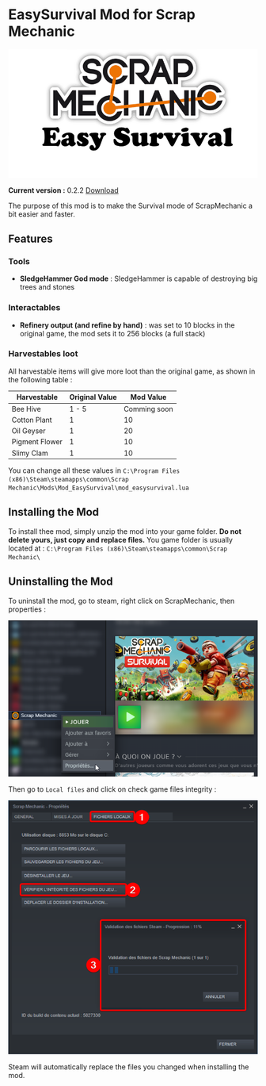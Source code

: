 # EasySurvival Mod for Scrap Mechanic

![](./docs/imgs/mod_banner.png)

**Current version :** 0.2.2 [Download](https://github.com/RemiGascou/ScrapMechanic_EasySurvival/releases/download/0.2.2/EasySurvival_v0.2.2.zip)

The purpose of this mod is to make the Survival mode of ScrapMechanic a bit easier and faster.

## Features

### Tools

 - **SledgeHammer God mode** : SledgeHammer is capable of destroying big trees and stones

### Interactables

 - **Refinery output (and refine by hand)** : was set to 10 blocks in the original game, the mod sets it to 256 blocks (a full stack)

### Harvestables loot

All harvestable items will give more loot than the original game, as shown in the following table :

| Harvestable              | Original Value | Mod Value         |
|--------------------------|----------------|-------------------|
| Bee Hive                 | 1 - 5          | Comming soon      |
| Cotton Plant             | 1              | 10                |
| Oil Geyser               | 1              | 20                |
| Pigment Flower           | 1              | 10                |
| Slimy Clam               | 1              | 10                |


You can change all these values in `C:\Program Files (x86)\Steam\steamapps\common\Scrap Mechanic\Mods\Mod_EasySurvival\mod_easysurvival.lua`

## Installing the Mod

To install thee mod, simply unzip the mod into your game folder. **Do not delete yours, just copy and replace files.**
You game folder is usually located at : `C:\Program Files (x86)\Steam\steamapps\common\Scrap Mechanic\`

## Uninstalling the Mod

To uninstall the mod, go to steam, right click on ScrapMechanic, then properties :

![](./docs/imgs/steam_scrapmechanic_properties.png)

Then go to `Local files` and click on check game files integrity :

![](./docs/imgs/steam_verification_install.png)

Steam will automatically replace the files you changed when installing the mod.
